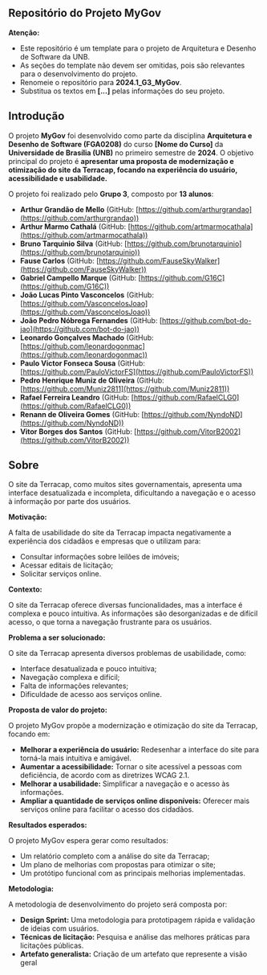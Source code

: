 ## **Repositório do Projeto MyGov**

**Atenção:**

* Este repositório é um template para o projeto de Arquitetura e Desenho de Software da UNB.
* As seções do template não devem ser omitidas, pois são relevantes para o desenvolvimento do projeto.
* Renomeie o repositório para **2024.1_G3_MyGov**.
* Substitua os textos em **[...]** pelas informações do seu projeto.

## Introdução

O projeto **MyGov** foi desenvolvido como parte da disciplina **Arquitetura e Desenho de Software (FGA0208)** do curso **[Nome do Curso]** da **Universidade de Brasília (UNB)** no primeiro semestre de **2024**. O objetivo principal do projeto é **apresentar uma proposta de modernização e otimização do site da Terracap, focando na experiência do usuário, acessibilidade e usabilidade.**

O projeto foi realizado pelo **Grupo 3**, composto por **13 alunos**:

* **Arthur Grandão de Mello** (GitHub: [https://github.com/arthurgrandao](https://github.com/arthurgrandao))
* **Arthur Marmo Cathalá** (GitHub: [https://github.com/artmarmocathala](https://github.com/artmarmocathala))
* **Bruno Tarquinio Silva** (GitHub: [https://github.com/brunotarquinio](https://github.com/brunotarquinio))
* **Fause Carlos** (GitHub: [https://github.com/FauseSkyWalker](https://github.com/FauseSkyWalker))
* **Gabriel Campello Marque** (GitHub: [https://github.com/G16C](https://github.com/G16C))
* **João Lucas Pinto Vasconcelos** (GitHub: [https://github.com/VasconcelosJoao](https://github.com/VasconcelosJoao))
* **João Pedro Nóbrega Fernandes** (GitHub: [https://github.com/bot-do-jao](https://github.com/bot-do-jao))
* **Leonardo Gonçalves Machado** (GitHub: [https://github.com/leonardogonmac](https://github.com/leonardogonmac))
* **Paulo Victor Fonseca Sousa** (GitHub: [https://github.com/PauloVictorFS](https://github.com/PauloVictorFS))
* **Pedro Henrique Muniz de Oliveira** (GitHub: [https://github.com/Muniz2811](https://github.com/Muniz2811))
* **Rafael Ferreira Leandro** (GitHub: [https://github.com/RafaelCLG0](https://github.com/RafaelCLG0))
* **Renann de Oliveira Gomes** (GitHub: [https://github.com/NyndoND](https://github.com/NyndoND))
* **Vitor Borges dos Santos** (GitHub: [https://github.com/VitorB2002](https://github.com/VitorB2002))

## Sobre

O site da Terracap, como muitos sites governamentais, apresenta uma interface desatualizada e incompleta, dificultando a navegação e o acesso à informação por parte dos usuários.

**Motivação:**

A falta de usabilidade do site da Terracap impacta negativamente a experiência dos cidadãos e empresas que o utilizam para:

* Consultar informações sobre leilões de imóveis;
* Acessar editais de licitação;
* Solicitar serviços online.

**Contexto:**

O site da Terracap oferece diversas funcionalidades, mas a interface é complexa e pouco intuitiva. As informações são desorganizadas e de difícil acesso, o que torna a navegação frustrante para os usuários.

**Problema a ser solucionado:**

O site da Terracap apresenta diversos problemas de usabilidade, como:

* Interface desatualizada e pouco intuitiva;
* Navegação complexa e difícil;
* Falta de informações relevantes;
* Dificuldade de acesso aos serviços online.

**Proposta de valor do projeto:**

O projeto MyGov propõe a modernização e otimização do site da Terracap, focando em:

* **Melhorar a experiência do usuário:** Redesenhar a interface do site para torná-la mais intuitiva e amigável.
* **Aumentar a acessibilidade:** Tornar o site acessível a pessoas com deficiência, de acordo com as diretrizes WCAG 2.1.
* **Melhorar a usabilidade:** Simplificar a navegação e o acesso às informações.
* **Ampliar a quantidade de serviços online disponíveis:** Oferecer mais serviços online para facilitar o acesso dos cidadãos.

**Resultados esperados:**

O projeto MyGov espera gerar como resultados:

* Um relatório completo com a análise do site da Terracap;
* Um plano de melhorias com propostas para otimizar o site;
* Um protótipo funcional com as principais melhorias implementadas.

**Metodologia:**

A metodologia de desenvolvimento do projeto será composta por:

* **Design Sprint:** Uma metodologia para prototipagem rápida e validação de ideias com usuários.
* **Técnicas de licitação:** Pesquisa e análise das melhores práticas para licitações públicas.
* **Artefato generalista:** Criação de um artefato que represente a visão geral